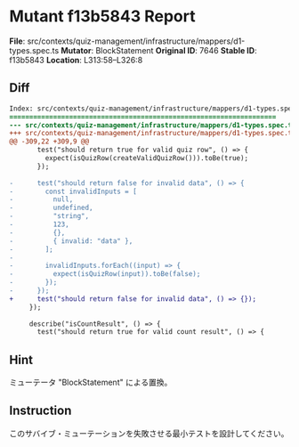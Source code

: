 # Mutant f13b5843 Report

**File**: src/contexts/quiz-management/infrastructure/mappers/d1-types.spec.ts
**Mutator**: BlockStatement
**Original ID**: 7646
**Stable ID**: f13b5843
**Location**: L313:58–L326:8

## Diff

```diff
Index: src/contexts/quiz-management/infrastructure/mappers/d1-types.spec.ts
===================================================================
--- src/contexts/quiz-management/infrastructure/mappers/d1-types.spec.ts	original
+++ src/contexts/quiz-management/infrastructure/mappers/d1-types.spec.ts	mutated #7646
@@ -309,22 +309,9 @@
       test("should return true for valid quiz row", () => {
         expect(isQuizRow(createValidQuizRow())).toBe(true);
       });
 
-      test("should return false for invalid data", () => {
-        const invalidInputs = [
-          null,
-          undefined,
-          "string",
-          123,
-          {},
-          { invalid: "data" },
-        ];
-
-        invalidInputs.forEach((input) => {
-          expect(isQuizRow(input)).toBe(false);
-        });
-      });
+      test("should return false for invalid data", () => {});
     });
 
     describe("isCountResult", () => {
       test("should return true for valid count result", () => {
```

## Hint

ミューテータ "BlockStatement" による置換。

## Instruction

このサバイブ・ミューテーションを失敗させる最小テストを設計してください。
